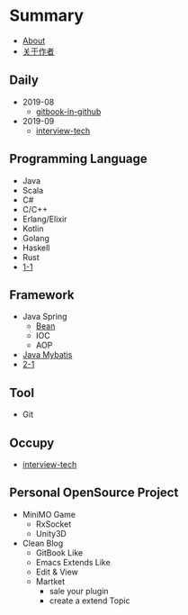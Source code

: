 # Summary
* [About](README.md)
* [关于作者](author.md)

## Daily
* 2019-08
   * [gitbook-in-github](daily/2019-08/gitbook-in-github.md)
* 2019-09
   * [interview-tech](occupy/interview-tech.md)

## Programming Language
* Java
* Scala
* C#
* C/C++
* Erlang/Elixir
* Kotlin
* Golang
* Haskell
* Rust
* [1-1](chap01/1-1.md)

## Framework
* Java Spring
    * [Bean](framework/java-spring/bean.md)
    * IOC
    * AOP
* [Java Mybatis](framework/java-mybatis.md)
* [2-1](chap02/2-1.md)

## Tool
* Git

## Occupy
* [interview-tech](occupy/interview-tech.md)

## Personal OpenSource Project
* MiniMO Game
   * RxSocket
   * Unity3D
* Clean Blog
   * GitBook Like
   * Emacs Extends Like
   * Edit & View 
   * Martket
     * sale your plugin
     * create a extend Topic
